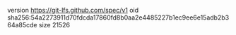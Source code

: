 version https://git-lfs.github.com/spec/v1
oid sha256:54a2273911d70fdcda17860fd8b0aa2e4485227b1ec9ee6e15adb2b364a85cde
size 21526
